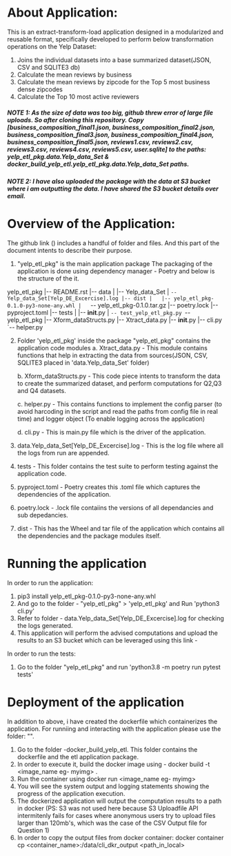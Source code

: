 # About Application:
This is an extract-transform-load application designed in a modularized and reusable format, specifically developed to perform below transformation operations on the Yelp Dataset: 

1. Joins the individual datasets into a base summarized dataset(JSON, CSV and SQLITE3 db)
2. Calculate the mean reviews by business
3. Calculate the mean reviews by zipcode for the Top 5 most business dense zipcodes
4. Calculate the Top 10 most active reviewers

##### NOTE 1: As the size of data was too big, github threw error of large file uploads. So after cloning this repository. Copy [business_composition_final1.json, business_composition_final2.json, business_composition_final3.json, business_composition_final4.json, business_composition_final5.json, reviews1.csv, reviews2.csv, reviews3.csv, reviews4.csv, reviews5.csv, user.sqlite] to the paths: yelp_etl_pkg.data.Yelp_data_Set & docker_build_yelp_etl.yelp_etl_pkg.data.Yelp_data_Set paths. 

##### NOTE 2: I have also uploaded the package with the data at S3 bucket where i am outputting the data. I have shared the S3 bucket details over email. 

# Overview of the Application: 
The github link () includes a handful of folder and files. And this part of the document intents to describe their purpose. 

1. "yelp_etl_pkg" is the main application package
The packaging of the application is done using dependency manager - Poetry and below is the structure of the it.

yelp_etl_pkg
|-- README.rst
|-- data
|   |-- Yelp_data_Set
|   `-- Yelp_data_Set[Yelp_DE_Excercise].log
|-- dist
|   |-- yelp_etl_pkg-0.1.0-py3-none-any.whl
|   `-- yelp_etl_pkg-0.1.0.tar.gz
|-- poetry.lock
|-- pyproject.toml
|-- tests
|   |-- __init__.py
|   `-- test_yelp_etl_pkg.py
`-- yelp_etl_pkg
    |-- Xform_dataStructs.py
    |-- Xtract_data.py
    |-- __init__.py
    |-- cli.py
    `-- helper.py


2. Folder 'yelp_etl_pkg' inside the package "yelp_etl_pkg" contains the application code modules
	a. Xtract_data.py - This module contains functions that help in extracting the data from sources(JSON, CSV, SQLITE3 placed in 'data.Yelp_data_Set' folder)

	b. Xform_dataStructs.py - This code piece intents to transform the data to create the summarized dataset, and perform computations for Q2,Q3 and Q4 datasets. 

	c. helper.py - This contains functions to implement the config parser (to avoid harcoding in the script and read the paths from config file in real time) and logger object (To enable logging across the application) 

	d. cli.py - This is main.py file which is the driver of the application. 

3. data.Yelp_data_Set[Yelp_DE_Excercise].log - This is the log file where all the logs from run are appended. 

4. tests - This folder contains the test suite to perform testing against the application code. 

5. pyproject.toml - Poetry creates this .toml file which captures the dependencies of the application. 

6. poetry.lock - .lock file contaiins the versions of all dependancies and sub depedancies. 

7. dist - This has the Wheel and tar file of the application which contains all the dependencies and the package modules itself. 


# Running the application
In order to run the application: 
1. pip3 install yelp_etl_pkg-0.1.0-py3-none-any.whl
2. And go to the folder - "yelp_etl_pkg" > 'yelp_etl_pkg' and Run 'python3 cli.py'
3. Refer to folder - data.Yelp_data_Set[Yelp_DE_Excercise].log for checking the logs generated. 
4. This application will perform the advised computations and upload the results to an S3 bucket which can be leveraged using this link - 

In order to run the tests: 
1. Go to the folder "yelp_etl_pkg" and run 'python3.8 -m poetry run pytest tests'


# Deployment of the application
In addition to above, i have created the dockerfile which containerizes the application. For runniing and interacting with the application please use the folder: "". 

1. Go to the folder -docker_build_yelp_etl. This folder contains the dockerfile and the etl application package. 
2. In order to execute it, build the docker image using - docker build -t <image_name eg- myimg> .
3. Run the container using docker run <image_name eg- myimg>
4. You will see the system output and logging statements showing the progress of the application execution. 
5. The dockerized application will output the computation results to a path in docker (PS: S3 was not used here because S3 Uploadfile API intermitenly fails for cases where anonymous users try to upload files larger than 120mb's, which was the case of the CSV Output file for Question 1)
5. In order to copy the output files from docker container: docker container cp <container_name>:/data/cli_dkr_output <path_in_local>

